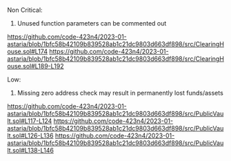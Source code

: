 Non Critical:

1. Unused function parameters can be commented out

https://github.com/code-423n4/2023-01-astaria/blob/1bfc58b42109b839528ab1c21dc9803d663df898/src/ClearingHouse.sol#L174
https://github.com/code-423n4/2023-01-astaria/blob/1bfc58b42109b839528ab1c21dc9803d663df898/src/ClearingHouse.sol#L189-L192

Low:

1. Missing zero address check may result in permanently lost funds/assets

https://github.com/code-423n4/2023-01-astaria/blob/1bfc58b42109b839528ab1c21dc9803d663df898/src/PublicVault.sol#L117-L124
https://github.com/code-423n4/2023-01-astaria/blob/1bfc58b42109b839528ab1c21dc9803d663df898/src/PublicVault.sol#L126-L136
https://github.com/code-423n4/2023-01-astaria/blob/1bfc58b42109b839528ab1c21dc9803d663df898/src/PublicVault.sol#L138-L146
